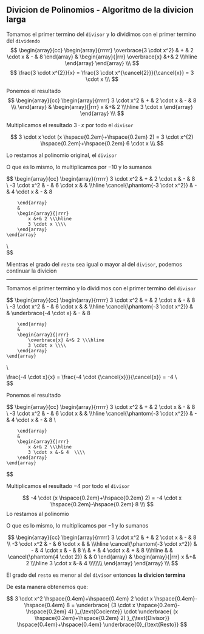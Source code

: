 ## Divicion de Polinomios - Algoritmo de la divicion larga

Tomamos el primer termino del `divisor` y lo dividimos con el primer termino del `dividendo`
$$
    \begin{array}{cc}
        \begin{array}{rrrrr}
            \overbrace{3 \cdot x^2} & + & 2 \cdot x & - & 8
        \end{array}
        &
        \begin{array}{|rrr}
            \overbrace{x} &+& 2 \\\hline 
        \end{array}
    \end{array}
\\\
$$
$$
    \frac{3 \cdot x^{2}}{x}
    =
    \frac{3 \cdot x^{\cancel{2}}}{\cancel{x}}
    =
    3 \cdot x 
\\\
$$

Ponemos el resultado
$$
    \begin{array}{cc}
        \begin{array}{rrrrr}
            3 \cdot x^2 & + & 2 \cdot x & - & 8
            \\\
        \end{array}
        &
        \begin{array}{|rrr}
            x &+& 2 \\\hline
            3 \cdot x  
        \end{array}
    \end{array}
\\\
$$

Multiplicamos el resultado $3 \cdot x$ por todo el `divisor`

$$
    3 \cdot x \cdot (x \hspace{0.2em}+\hspace{0.2em} 2)
    = 
    3 \cdot x^{2}
    \hspace{0.2em}+\hspace{0.2em}
    6 \cdot x
\\\
$$

Lo restamos al polinomio original, el `divisor`

O que es lo mismo, lo multiplicamos por $-10$ y lo sumanos

$$
    \begin{array}{cc}
        \begin{array}{rrrrr}
            3 \cdot x^2 & + & 2 \cdot x & - & 8
            \\
            -3 \cdot x^2 & - & 6 \cdot x & &
            \\\hline
            \cancel{\phantom{-3 \cdot x^2}} & - & 4 \cdot x & - & 8

        \end{array}
        &
        \begin{array}{|rrr}
            x &+& 2 \\\hline
            3 \cdot x \\\\ 
        \end{array}
    \end{array}
\\\
$$



Mientras el grado del `resto` sea igual o mayor al del `divisor`, podemos continuar la divicion

---

Tomamos el primer termino y lo dividimos con el primer termino del `divisor`

$$
    \begin{array}{cc}
        \begin{array}{rrrrr}
            3 \cdot x^2 & + & 2 \cdot x & - & 8
            \\
            -3 \cdot x^2 & - & 6 \cdot x & &
            \\\hline
            \cancel{\phantom{-3 \cdot x^2}} & & \underbrace{-4 \cdot x} & - & 8

        \end{array}
        &
        \begin{array}{|rrr}
            \overbrace{x} &+& 2 \\\hline
            3 \cdot x \\\\ 
        \end{array}
    \end{array}
\\\
$$
$$
    \frac{-4 \cdot x}{x}
    =
    \frac{-4 \cdot {\cancel{x}}}{\cancel{x}}
    =
    -4
\\\
$$

Ponemos el resultado

$$
    \begin{array}{cc}
        \begin{array}{rrrrr}
            3 \cdot x^2 & + & 2 \cdot x & - & 8
            \\
            -3 \cdot x^2 & - & 6 \cdot x & &
            \\\hline
            \cancel{\phantom{-3 \cdot x^2}} & - & 4 \cdot x & - & 8
            \\

        \end{array}
        &
        \begin{array}{|rrr}
            x &+& 2 \\\hline
            3 \cdot x &-& 4  \\\\ 
        \end{array}
    \end{array}
$$

Multiplicamos el resultado $-4$ por todo el `divisor`

$$
    -4 \cdot (x \hspace{0.2em}+\hspace{0.2em} 2)
    = 
    -4 \cdot x
    \hspace{0.2em}-\hspace{0.2em}
    8
\\\
$$
Lo restamos al polinomio

O que es lo mismo, lo multiplicamos por $-1$ y lo sumanos

$$
    \begin{array}{cc}
        \begin{array}{rrrrr}
            3 \cdot x^2 & + & 2 \cdot x & - & 8
            \\
            -3 \cdot x^2 & - & 6 \cdot x & &
            \\\hline
            \cancel{\phantom{-3 \cdot x^2}} & - & 4 \cdot x & - & 8
            \\
            & + & 4 \cdot x & + & 8
            \\\hline
            & & \cancel{\phantom{4 \cdot 2}} & & 0
        \end{array}
        &
        \begin{array}{|rrr}
            x &+& 2 \\\hline
            3 \cdot x &-& 4  \\\\\\\\  
        \end{array}
    \end{array}
\\\
$$

El grado del `resto` es menor al del `divisor` entonces **la divicion termina**

De esta manera obtenemos que:

$$
    3 \cdot x^2 
    \hspace{0.4em}+\hspace{0.4em} 
    2 \cdot x 
    \hspace{0.4em}-\hspace{0.4em}
    8
    =
    \underbrace{
        (3 \cdot x \hspace{0.2em}-\hspace{0.2em} 4)
    }_{\text{Cociente}}
    \cdot
    \underbrace{
        (x \hspace{0.2em}+\hspace{0.2em} 2)
    }_{\text{Divisor}}
    \hspace{0.4em}+\hspace{0.4em}
    \underbrace{0}_{\text{Resto}}
$$